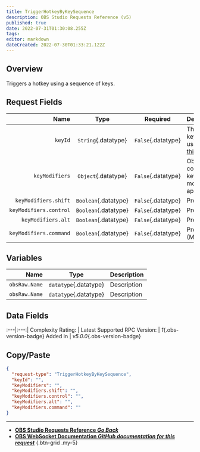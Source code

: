 ```yaml
---
title: TriggerHotkeyByKeySequence
description: OBS Studio Requests Reference (v5)
published: true
date: 2022-07-31T01:30:08.255Z
tags: 
editor: markdown
dateCreated: 2022-07-30T01:33:21.122Z
---
```


## Overview
Triggers a hotkey using a sequence of keys.

## Request Fields
Name | Type | Required| Description |
----:|:----:|:-------:|:------------|
`keyId` | `String`{.datatype} | `False`{.datatype} | The OBS key ID to use. See [this](https://github.com/obsproject/obs-studio/blob/master/libobs/obs-hotkeys.h)
`keyModifiers` | `Object`{.datatype} | `False`{.datatype} | Object containing key modifiers to apply
`keyModifiers.shift` | `Boolean`{.datatype} | `False`{.datatype} | Press Shift
`keyModifiers.control` | `Boolean`{.datatype} | `False`{.datatype} | Press CTRL
`keyModifiers.alt` | `Boolean`{.datatype} | `False`{.datatype} | Press ALT
`keyModifiers.command` | `Boolean`{.datatype} | `False`{.datatype} | Press CMD (Mac)

## Variables
Name | Type | Description | 
----:|:---------:|:------------|
`obsRaw.Name` | `datatype`{.datatype} | Description
`obsRaw.Name` | `datatype`{.datatype} | Description

## Data Fields
:---|:---:|
Complexity Rating: | <span class="stars stars--4"></span>
Latest Supported RPC Version: | *1*{.obs-version-badge}
Added in | *v5.0.0*{.obs-version-badge}

## Copy/Paste
```json
{
  "request-type": "TriggerHotkeyByKeySequence",
  "keyId": "",
  "keyModifiers": "",
  "keyModifiers.shift": "",
  "keyModifiers.control": "",
  "keyModifiers.alt": "",
  "keyModifiers.command": ""
}
```

---

- [<i class="mdi mdi-chevron-left"></i>**OBS Studio Requests Reference *Go Back***](/en/Broadcasters/OBS/Requests)
- [<i class="mdi mdi-github"></i> **OBS WebSocket Documentation *GitHub documentation for this request***](https://github.com/obsproject/obs-websocket/blob/master/docs/generated/protocol.md#triggerhotkeybykeysequence)
{.btn-grid .my-5}